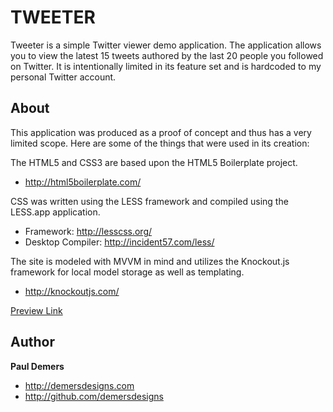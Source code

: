 TWEETER
=================
Tweeter is a simple Twitter viewer demo application. The application allows you to view the latest 15 tweets authored by the last 20 people you followed on Twitter. It is intentionally limited in its feature set and is hardcoded to my personal Twitter account.


About
-----
This application was produced as a proof of concept and thus has a very limited scope. Here are some of the things that were used in its creation:

The HTML5 and CSS3 are based upon the HTML5 Boilerplate project.
+ http://html5boilerplate.com/
 
CSS was written using the LESS framework and compiled using the LESS.app application.
+ Framework: http://lesscss.org/
+ Desktop Compiler: http://incident57.com/less/

The site is modeled with MVVM in mind and utilizes the Knockout.js framework for local model storage as well as templating.
+ http://knockoutjs.com/

[Preview Link](http://demersdesigns.github.com/tweeter/)

Author
-------

**Paul Demers**

+ http://demersdesigns.com
+ http://github.com/demersdesigns